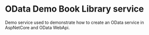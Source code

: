 # OData Demo Book Library service

Demo service used to demonstrate how to create an OData service in AspNetCore and OData WebApi.
